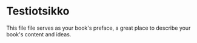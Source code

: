 Testiotsikko
=======

This file file serves as your book's preface, a great place to describe your book's content and ideas.

